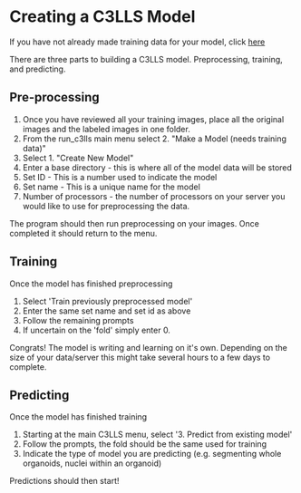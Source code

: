 # Creating a C3LLS Model

If you have not already made training data for your model, click [here](https://github.com/hbakhtiar/C3LLS/blob/main/Documentation/New%20to%20AI/Create%20Training%20Data.md)

There are three parts to building a C3LLS model. Preprocessing, training, and predicting. 

## Pre-processing

1. Once you have reviewed all your training images, place all the original images and the labeled images in one folder.
2. From the run_c3lls main menu select 2. "Make a Model (needs training data)"
3. Select 1. "Create New Model"
4. Enter a base directory - this is where all of the model data will be stored
5. Set ID - This is a number used to indicate the model
6. Set name - This is a unique name for the model
7. Number of processors - the number of processors on your server you would like to use for preprocessing the data.

The program should then run preprocessing on your images. Once completed it should return to the menu. 

## Training

Once the model has finished preprocessing

1. Select 'Train previously preprocessed model'
2. Enter the same set name and set id as above
3. Follow the remaining prompts
4. If uncertain on the 'fold' simply enter 0.

Congrats! The model is writing and learning on it's own. Depending on the size of your data/server this might take several hours to a few days to complete. 

## Predicting

Once the model has finished training

1. Starting at the main C3LLS menu, select '3. Predict from existing model'
2. Follow the prompts, the fold should be the same used for training
3. Indicate the type of model you are predicting (e.g. segmenting whole organoids, nuclei within an organoid)

Predictions should then start!
